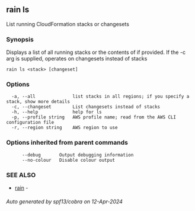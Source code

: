 ## rain ls

List running CloudFormation stacks or changesets

### Synopsis

Displays a list of all running stacks or the contents of <stack> if provided. If the -c arg is supplied, operates on changesets instead of stacks

```
rain ls <stack> [changeset]
```

### Options

```
  -a, --all              list stacks in all regions; if you specify a stack, show more details
  -c, --changeset        List changesets instead of stacks
  -h, --help             help for ls
  -p, --profile string   AWS profile name; read from the AWS CLI configuration file
  -r, --region string    AWS region to use
```

### Options inherited from parent commands

```
      --debug       Output debugging information
      --no-colour   Disable colour output
```

### SEE ALSO

* [rain](index.md)	 - 

###### Auto generated by spf13/cobra on 12-Apr-2024
